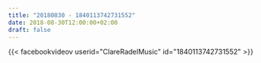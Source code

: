 ```yaml
---
title: "20180830 - 1840113742731552"
date: 2018-08-30T12:00:00+02:00
draft: false
---
```


{{< facebookvideov userid="ClareRadelMusic" id="1840113742731552" >}}
